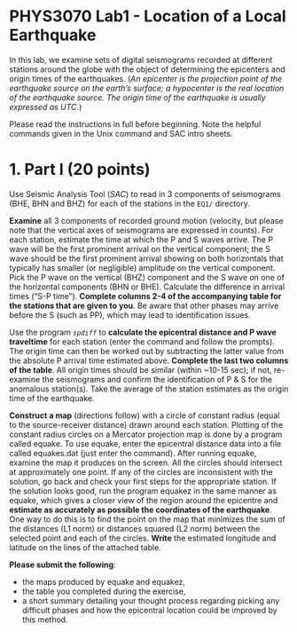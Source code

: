 PHYS3070 Lab1 - Location of a Local Earthquake
==============================================

In this lab, we examine sets of digital seismograms recorded at different stations
around the globe with the object of determining the epicenters and origin times of the
earthquakes. (*An epicenter is the projection point of the earthquake source on the 
earth’s surface; a hypocenter is the real location of the earthquake source. 
The origin time of the earthquake is usually expressed as UTC*.)

Please read the instructions in full before beginning. Note the helpful commands given in the Unix command and SAC intro sheets.

# 1. Part I (20 points)
Use Seismic Analysis Tool (*SAC*) to read in 3 components of seismograms (BHE, BHN and BHZ) for each of the stations in the `EQ1/` directory. 

**Examine** all 3 components of recorded ground motion (velocity, but please note that the vertical axes of seismograms are expressed in counts). For each station, estimate the time at which the P and S waves arrive. The P wave will be the first prominent arrival on the vertical component; the S wave should be the first prominent arrival showing on both horizontals that typically has smaller (or negligible) amplitude on the vertical component. Pick the P wave on the vertical (BHZ) component and the S wave on one of the horizontal components (BHN or BHE). Calculate the difference in arrival times (“S-P time”). **Complete columns 2-4 of the accompanying table for the stations that are given to you**. Be aware that other phases may arrive before the S (such as PP), which may lead to identification issues.

Use the program *`spdiff`* to **calculate the epicentral distance and P wave traveltime** for each station (enter the command and follow the prompts). The origin time can then be worked out by subtracting the latter value from the absolute P arrival time estimated above. **Complete the last two columns of the table**. All origin times should be similar (within ~10-15 sec); if not, re-examine the seismograms and confirm the identification of P & S for the anomalous station(s). Take the average of the station estimates as the origin time of the earthquake.

**Construct a map** (directions follow) with a circle of constant radius (equal to the source-receiver distance) drawn around each station. Plotting of the constant radius circles on a Mercator projection map is done by a program called equake. To use equake, enter the epicentral distance data into a file called equakes.dat (just enter the command). After running equake, examine the map it produces on the screen. All the circles should intersect at approximately one point. If any of the circles are inconsistent with the solution, go back and check your first steps for the appropriate station. If the solution looks good, run the program equakez in the same manner as equake, which gives a closer view of the region around the epicentre and **estimate as accurately as possible the coordinates of the earthquake**. One way to do this is to find the point on the map that minimizes the sum of the distances (L1 norm) or distances squared (L2 norm) between the selected point and each of the circles. **Write** the estimated longitude and latitude on the lines of the attached table.

**Please submit the following**:
- the maps produced by equake and equakez,
- the table you completed during the exercise,
- a short summary detailing your thought process regarding picking any
difficult phases and how the epicentral location could be improved by
this method.
